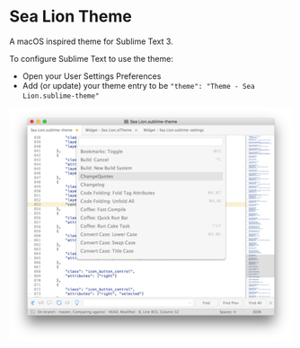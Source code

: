 # Sea Lion Theme

A macOS inspired theme for Sublime Text 3.

To configure Sublime Text to use the theme:

* Open your User Settings Preferences
* Add (or update) your theme entry to be `"theme": "Theme - Sea Lion.sublime-theme"`

![](https://raw.githubusercontent.com/braver/theme-sea-lion/master/screenshot.png)
